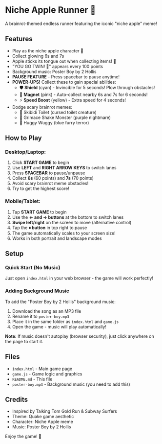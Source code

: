 # Niche Apple Runner 🍎

A brainrot-themed endless runner featuring the iconic "niche apple" meme!

## Features
- Play as the niche apple character 🍎
- Collect glowing 6s and 7s
- Apple sticks its tongue out when collecting items! 👅
- "YOU GO TWIN! 💅" appears every 100 points
- Background music: Poster Boy by 2 Hollis
- **PAUSE FEATURE** - Press spacebar to pause anytime!
- **POWER-UPS!** Collect these to gain special abilities:
  - 🛡️ **Shield** (cyan) - Invincible for 5 seconds! Plow through obstacles!
  - 🧲 **Magnet** (pink) - Auto-collect nearby 6s and 7s for 6 seconds!
  - ⚡ **Speed Boost** (yellow) - Extra speed for 4 seconds!
- Dodge scary brainrot memes:
  - 🚽 Skibidi Toilet (cursed toilet creature)
  - 💜 Grimace Shake Monster (purple nightmare)
  - 💙 Huggy Wuggy (blue furry terror)

## How to Play

### Desktop/Laptop:
1. Click **START GAME** to begin
2. Use **LEFT** and **RIGHT ARROW KEYS** to switch lanes
3. Press **SPACEBAR** to pause/unpause
4. Collect **6s** (60 points) and **7s** (70 points)
5. Avoid scary brainrot meme obstacles!
6. Try to get the highest score!

### Mobile/Tablet:
1. Tap **START GAME** to begin
2. Use the **← and → buttons** at the bottom to switch lanes
3. **Swipe left/right** on the screen to move (alternative control)
4. Tap the **⏸ button** in top right to pause
5. The game automatically scales to your screen size!
6. Works in both portrait and landscape modes

## Setup

### Quick Start (No Music)
Just open `index.html` in your web browser - the game will work perfectly!

### Adding Background Music
To add the "Poster Boy by 2 Hollis" background music:

1. Download the song as an MP3 file
2. Rename it to `poster-boy.mp3`
3. Place it in the same folder as `index.html` and `game.js`
4. Open the game - music will play automatically!

**Note:** If music doesn't autoplay (browser security), just click anywhere on the page to start it.

## Files
- `index.html` - Main game page
- `game.js` - Game logic and graphics
- `README.md` - This file
- `poster-boy.mp3` - Background music (you need to add this)

## Credits
- Inspired by Talking Tom Gold Run & Subway Surfers
- Theme: Quake game aesthetic
- Character: Niche Apple meme
- Music: Poster Boy by 2 Hollis

Enjoy the game! 💖

